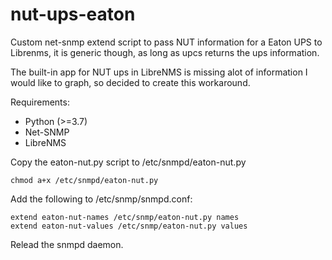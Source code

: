 # nut-ups-eaton
Custom net-snmp extend script to pass NUT information for a Eaton UPS to Librenms, it is generic though, as long as upcs returns the ups information.

The built-in app for NUT ups in LibreNMS is missing alot of information I would like to graph, so decided to create this workaround.

Requirements:
- Python (>=3.7)
- Net-SNMP
- LibreNMS

Copy the eaton-nut.py script to /etc/snmpd/eaton-nut.py

`chmod a+x /etc/snmpd/eaton-nut.py`

Add the following to /etc/snmp/snmpd.conf:
```
extend eaton-nut-names /etc/snmp/eaton-nut.py names
extend eaton-nut-values /etc/snmp/eaton-nut.py values
```

Relead the snmpd daemon.
